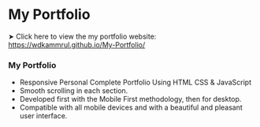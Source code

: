 # My Portfolio 

➤ Click here to view the my portfolio website: https://wdkammrul.github.io/My-Portfolio/

### My Portfolio 

- Responsive Personal Complete Portfolio Using HTML CSS & JavaScript
- Smooth scrolling in each section.
- Developed first with the Mobile First methodology, then for desktop.
- Compatible with all mobile devices and with a beautiful and pleasant user interface.




